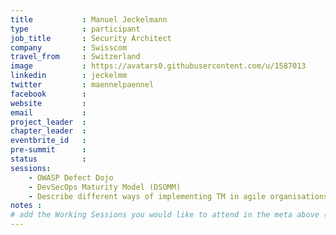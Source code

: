 ```yaml
---
title           : Manuel Jeckelmann
type            : participant
job_title       : Security Architect
company         : Swisscom
travel_from     : Switzerland
image           : https://avatars0.githubusercontent.com/u/1587013
linkedin        : jeckelmm
twitter         : maennelpaennel
facebook        :
website         : 
email           : 
project_leader  : 
chapter_leader  :
eventbrite_id   :
pre-summit      :
status          : 
sessions:
    - OWASP Defect Dojo
    - DevSecOps Maturity Model (DSOMM)
    - Describe different ways of implementing TM in agile organisations
notes :
# add the Working Sessions you would like to attend in the meta above (use the session's title) e.g. sessions (one per line): -Security Playbooks Diagrams -Hackathon Daily Sessions
---
```

